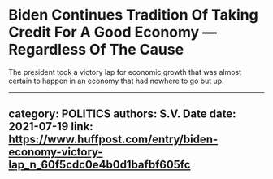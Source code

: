# Biden Continues Tradition Of Taking Credit For A Good Economy — Regardless Of The Cause

The president took a victory lap for economic growth that was almost certain to happen in an economy that had nowhere to go but up.

---
category: POLITICS
authors: S.V. Date
date: 2021-07-19
link: https://www.huffpost.com/entry/biden-economy-victory-lap_n_60f5cdc0e4b0d1bafbf605fc
---
